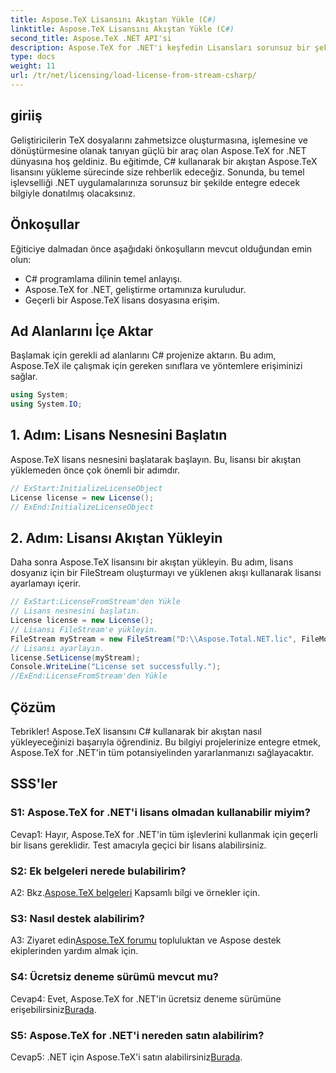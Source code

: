 ```yaml
---
title: Aspose.TeX Lisansını Akıştan Yükle (C#)
linktitle: Aspose.TeX Lisansını Akıştan Yükle (C#)
second_title: Aspose.TeX .NET API'si
description: Aspose.TeX for .NET'i keşfedin Lisansları sorunsuz bir şekilde yükleyin, belge işlemeyi geliştirin. Adım adım rehberlik için eğitime göz atın.
type: docs
weight: 11
url: /tr/net/licensing/load-license-from-stream-csharp/
---
```

## giriiş

Geliştiricilerin TeX dosyalarını zahmetsizce oluşturmasına, işlemesine ve dönüştürmesine olanak tanıyan güçlü bir araç olan Aspose.TeX for .NET dünyasına hoş geldiniz. Bu eğitimde, C# kullanarak bir akıştan Aspose.TeX lisansını yükleme sürecinde size rehberlik edeceğiz. Sonunda, bu temel işlevselliği .NET uygulamalarınıza sorunsuz bir şekilde entegre edecek bilgiyle donatılmış olacaksınız.

## Önkoşullar

Eğiticiye dalmadan önce aşağıdaki önkoşulların mevcut olduğundan emin olun:

- C# programlama dilinin temel anlayışı.
- Aspose.TeX for .NET, geliştirme ortamınıza kuruludur.
- Geçerli bir Aspose.TeX lisans dosyasına erişim.

## Ad Alanlarını İçe Aktar

Başlamak için gerekli ad alanlarını C# projenize aktarın. Bu adım, Aspose.TeX ile çalışmak için gereken sınıflara ve yöntemlere erişiminizi sağlar.

```csharp
using System;
using System.IO;
```

## 1. Adım: Lisans Nesnesini Başlatın

Aspose.TeX lisans nesnesini başlatarak başlayın. Bu, lisansı bir akıştan yüklemeden önce çok önemli bir adımdır.

```csharp
// ExStart:InitializeLicenseObject
License license = new License();
// ExEnd:InitializeLicenseObject
```

## 2. Adım: Lisansı Akıştan Yükleyin

Daha sonra Aspose.TeX lisansını bir akıştan yükleyin. Bu adım, lisans dosyanız için bir FileStream oluşturmayı ve yüklenen akışı kullanarak lisansı ayarlamayı içerir.

```csharp
// ExStart:LicenseFromStream'den Yükle
// Lisans nesnesini başlatın.
License license = new License();
// Lisansı FileStream'e yükleyin.
FileStream myStream = new FileStream("D:\\Aspose.Total.NET.lic", FileMode.Open);
// Lisansı ayarlayın.
license.SetLicense(myStream);
Console.WriteLine("License set successfully.");
//ExEnd:LicenseFromStream'den Yükle
```

## Çözüm

Tebrikler! Aspose.TeX lisansını C# kullanarak bir akıştan nasıl yükleyeceğinizi başarıyla öğrendiniz. Bu bilgiyi projelerinize entegre etmek, Aspose.TeX for .NET'in tüm potansiyelinden yararlanmanızı sağlayacaktır.

## SSS'ler

### S1: Aspose.TeX for .NET'i lisans olmadan kullanabilir miyim?

Cevap1: Hayır, Aspose.TeX for .NET'in tüm işlevlerini kullanmak için geçerli bir lisans gereklidir. Test amacıyla geçici bir lisans alabilirsiniz.

### S2: Ek belgeleri nerede bulabilirim?

 A2: Bkz.[Aspose.TeX belgeleri](https://reference.aspose.com/tex/net/) Kapsamlı bilgi ve örnekler için.

### S3: Nasıl destek alabilirim?

 A3: Ziyaret edin[Aspose.TeX forumu](https://forum.aspose.com/c/tex/47) topluluktan ve Aspose destek ekiplerinden yardım almak için.

### S4: Ücretsiz deneme sürümü mevcut mu?

Cevap4: Evet, Aspose.TeX for .NET'in ücretsiz deneme sürümüne erişebilirsiniz[Burada](https://releases.aspose.com/).

### S5: Aspose.TeX for .NET'i nereden satın alabilirim?

 Cevap5: .NET için Aspose.TeX'i satın alabilirsiniz[Burada](https://purchase.aspose.com/buy).